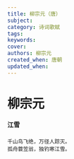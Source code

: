 ```yaml
---
title: 柳宗元（唐）
subject: 
category: 诗词歌赋
tags: 
keywords: 
cover: 
authors: 柳宗元
created_when: 唐朝
updated_when: 
---
```


# 柳宗元

#### 江雪

```
千山鸟飞绝，万径人踪灭。
孤舟蓑笠翁，独钓寒江雪。
```
